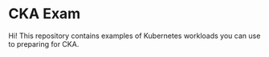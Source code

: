# CKA Exam

Hi!
This repository contains examples of Kubernetes workloads you can use to preparing for CKA.
